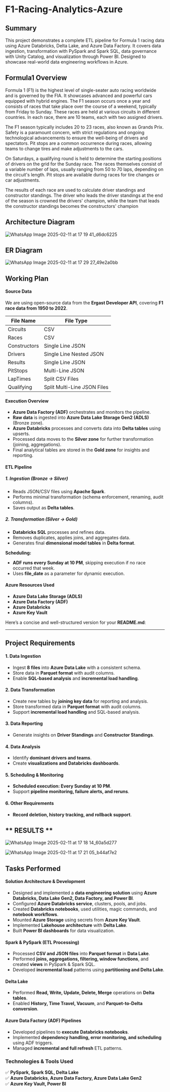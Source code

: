 
# F1-Racing-Analytics-Azure
## Summary
This project demonstrates a complete ETL pipeline for Formula 1 racing data using Azure Databricks, Delta Lake, and Azure Data Factory. It covers data ingestion, transformation with PySpark and Spark SQL, data governance with Unity Catalog, and visualization through Power BI. Designed to showcase real-world data engineering workflows in Azure.
## Formula1 Overview
Formula 1 (F1) is the highest level of single-seater auto racing worldwide and is governed by the FIA. It showcases advanced and powerful cars equipped with hybrid engines. The F1 season occurs once a year and consists of races that take place over the course of a weekend, typically from Friday to Sunday. These races are held at various circuits in different countries. In each race, there are 10 teams, each with two assigned drivers.

The F1 season typically includes 20 to 23 races, also known as Grands Prix. Safety is a paramount concern, with strict regulations and ongoing technological advancements to ensure the well-being of drivers and spectators. Pit stops are a common occurrence during races, allowing teams to change tires and make adjustments to the cars.

On Saturdays, a qualifying round is held to determine the starting positions of drivers on the grid for the Sunday race. The races themselves consist of a variable number of laps, usually ranging from 50 to 70 laps, depending on the circuit's length. Pit stops are available during races for tire changes or car adjustments.

The results of each race are used to calculate driver standings and constructor standings. The driver who leads the driver standings at the end of the season is crowned the drivers' champion, while the team that leads the constructor standings becomes the constructors' champion
## Architecture Diagram

![WhatsApp Image 2025-02-11 at 17 19 41_d6dc6225](https://github.com/user-attachments/assets/7ddee616-b802-4f8e-8f01-bb8e75e930d0)

## ER Diagram

![WhatsApp Image 2025-02-11 at 17 29 27_49e2a0bb](https://github.com/user-attachments/assets/63ba9e67-d9cb-4b61-bfb6-998c97662c04)



## **Working Plan**  

#### **Source Data**  
We are using open-source data from the **Ergast Developer API**, covering **F1 race data from 1950 to 2022**.  

| **File Name**     | **File Type**              |  
|------------------|--------------------------|  
| Circuits        | CSV                        |  
| Races           | CSV                        |  
| Constructors    | Single Line JSON           |  
| Drivers        | Single Line Nested JSON    |  
| Results        | Single Line JSON           |  
| PitStops       | Multi-Line JSON            |  
| LapTimes       | Split CSV Files            |  
| Qualifying     | Split Multi-Line JSON Files |  

#### **Execution Overview**  
- **Azure Data Factory (ADF)** orchestrates and monitors the pipeline.  
- **Raw data** is ingested into **Azure Data Lake Storage Gen2 (ADLS)** (Bronze zone).  
- **Azure Databricks** processes and converts data into **Delta tables** using upserts.  
- Processed data moves to the **Silver zone** for further transformation (joining, aggregations).  
- Final analytical tables are stored in the **Gold zone** for insights and reporting.  

#### **ETL Pipeline**  
##### **1. Ingestion (Bronze → Silver)**  
- Reads JSON/CSV files using **Apache Spark**.  
- Performs minimal transformation (schema enforcement, renaming, audit columns).  
- Saves output as **Delta tables**.  

##### **2. Transformation (Silver → Gold)**  
- **Databricks SQL** processes and refines data.  
- Removes duplicates, applies joins, and aggregates data.  
- Generates final **dimensional model tables** in **Delta format**.  

**Scheduling:**  
- **ADF runs every Sunday at 10 PM**, skipping execution if no race occurred that week.  
- Uses **file_date** as a parameter for dynamic execution.  

#### **Azure Resources Used**  
- **Azure Data Lake Storage (ADLS)**  
- **Azure Data Factory (ADF)**  
- **Azure Databricks**  
- **Azure Key Vault**

Here’s a concise and well-structured version for your **README.md**:  

---

## **Project Requirements**  

#### **1. Data Ingestion**  
- Ingest **8 files** into **Azure Data Lake** with a consistent schema.  
- Store data in **Parquet format** with audit columns.  
- Enable **SQL-based analysis** and **incremental load handling**.  

#### **2. Data Transformation**  
- Create new tables by **joining key data** for reporting and analysis.  
- Store transformed data in **Parquet format** with audit columns.  
- Support **incremental load handling** and SQL-based analysis.  

#### **3. Data Reporting**  
- Generate insights on **Driver Standings** and **Constructor Standings**.  

#### **4. Data Analysis**  
- Identify **dominant drivers and teams**.  
- Create **visualizations and Databricks dashboards**.  

#### **5. Scheduling & Monitoring**  
- **Scheduled execution: Every Sunday at 10 PM**.  
- Support **pipeline monitoring, failure alerts, and reruns**.  

#### **6. Other Requirements**  
- **Record deletion, history tracking, and rollback support**.  

## ** RESULTS **
![WhatsApp Image 2025-02-11 at 17 18 14_60a5d277](https://github.com/user-attachments/assets/45f6df2c-6505-41af-a7e4-99163b57edd1)


![WhatsApp Image 2025-02-11 at 17 21 05_b44af7e2](https://github.com/user-attachments/assets/1983b629-142b-412c-8b08-622ae56e98c0)



## **Tasks Performed**  

#### **Solution Architecture & Development**  
- Designed and implemented a **data engineering solution** using **Azure Databricks, Data Lake Gen2, Data Factory, and Power BI**.  
- Configured **Azure Databricks service**, clusters, pools, and jobs.  
- Created **Databricks notebooks**, used utilities, magic commands, and **notebook workflows**.  
- Mounted **Azure Storage** using secrets from **Azure Key Vault**.  
- Implemented **Lakehouse architecture** with **Delta Lake**.  
- Built **Power BI dashboards** for data visualization.  

#### **Spark & PySpark (ETL Processing)**  
- Processed **CSV and JSON files** into **Parquet format** in **Data Lake**.  
- Performed **joins, aggregations, filtering, window functions**, and created **views** in PySpark & Spark SQL.  
- Developed **incremental load** patterns using **partitioning and Delta Lake**.  

#### **Delta Lake**  
- Performed **Read, Write, Update, Delete, Merge** operations on **Delta tables**.  
- Enabled **History, Time Travel, Vacuum**, and **Parquet-to-Delta conversion**.  

#### **Azure Data Factory (ADF) Pipelines**  
- Developed pipelines to **execute Databricks notebooks**.  
- Implemented **dependency handling, error monitoring, and scheduling** using ADF triggers.  
- Managed **incremental and full refresh** ETL patterns.  

### **Technologies & Tools Used**  
✅ **PySpark, Spark SQL, Delta Lake**  
✅ **Azure Databricks, Azure Data Factory, Azure Data Lake Gen2**  
✅ **Azure Key Vault, Power BI**  




